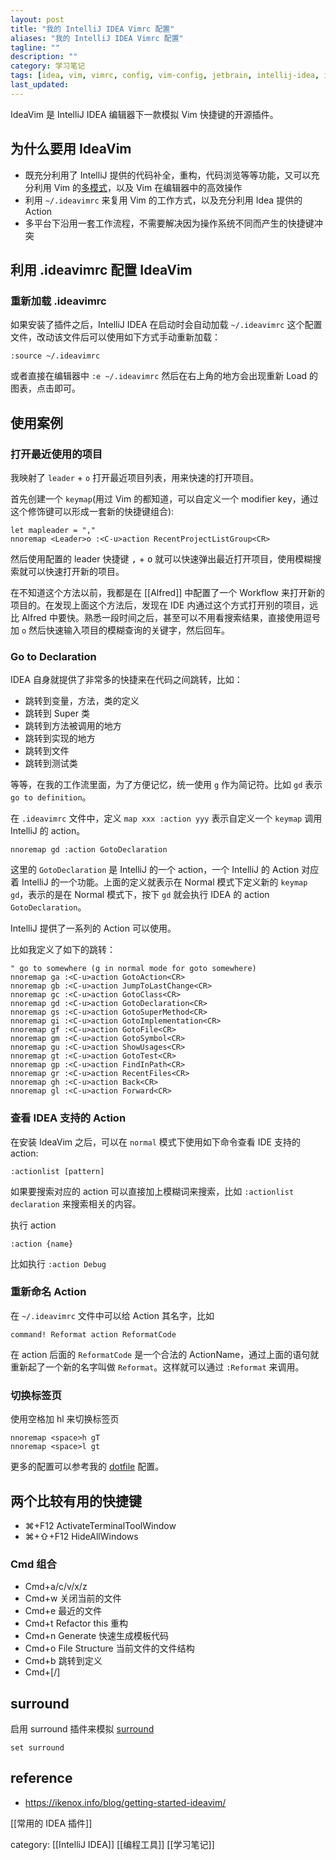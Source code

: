 ```yaml
---
layout: post
title: "我的 IntelliJ IDEA Vimrc 配置"
aliases: "我的 IntelliJ IDEA Vimrc 配置"
tagline: ""
description: ""
category: 学习笔记
tags: [idea, vim, vimrc, config, vim-config, jetbrain, intellij-idea, ide ]
last_updated:
---
```



IdeaVim 是 IntelliJ IDEA 编辑器下一款模拟 Vim 快捷键的开源插件。

## 为什么要用 IdeaVim

- 既充分利用了 IntelliJ 提供的代码补全，重构，代码浏览等等功能，又可以充分利用 Vim 的[多模式](http://einverne.github.io/post/2015/05/vim-mode.html)，以及 Vim 在编辑器中的高效操作
- 利用 `~/.ideavimrc` 来复用 Vim 的工作方式，以及充分利用 Idea 提供的 Action
- 多平台下沿用一套工作流程，不需要解决因为操作系统不同而产生的快捷键冲突


## 利用 .ideavimrc 配置 IdeaVim

### 重新加载 .ideavimrc
如果安装了插件之后，IntelliJ IDEA 在启动时会自动加载 `~/.ideavimrc` 这个配置文件，改动该文件后可以使用如下方式手动重新加载：

	:source ~/.ideavimrc

或者直接在编辑器中 `:e ~/.ideavimrc` 然后在右上角的地方会出现重新 Load 的图表，点击即可。

## 使用案例

### 打开最近使用的项目
我映射了 `leader` + `o` 打开最近项目列表，用来快速的打开项目。

首先创建一个 `keymap`(用过 Vim 的都知道，可以自定义一个 modifier key，通过这个修饰键可以形成一套新的快捷键组合):

```
let mapleader = ","
nnoremap <Leader>o :<C-u>action RecentProjectListGroup<CR>
```

然后使用配置的 leader 快捷键 <kbd>,</kbd> + <kbd>o</kbd> 就可以快速弹出最近打开项目，使用模糊搜索就可以快速打开新的项目。

在不知道这个方法以前，我都是在 [[Alfred]] 中配置了一个 Workflow 来打开新的项目的。在发现上面这个方法后，发现在 IDE 内通过这个方式打开别的项目，远比 Alfred 中要快。熟悉一段时间之后，甚至可以不用看搜索结果，直接使用逗号加 `o` 然后快速输入项目的模糊查询的关键字，然后回车。


### Go to Declaration
IDEA 自身就提供了非常多的快捷来在代码之间跳转，比如：

- 跳转到变量，方法，类的定义
- 跳转到 Super 类
- 跳转到方法被调用的地方
- 跳转到实现的地方
- 跳转到文件
- 跳转到测试类

等等，在我的工作流里面，为了方便记忆，统一使用 `g` 作为简记符。比如 `gd` 表示 `go to definition`。

在 `.ideavimrc` 文件中，定义 `map xxx :action yyy` 表示自定义一个 `keymap` 调用 IntelliJ 的 action。

	nnoremap gd :action GotoDeclaration

这里的 `GotoDeclaration` 是 IntelliJ 的一个 action，一个 IntelliJ 的 Action 对应着 IntelliJ 的一个功能。上面的定义就表示在 Normal 模式下定义新的 `keymap gd`，表示的是在 Normal 模式下，按下 `gd` 就会执行 IDEA 的 action `GotoDeclaration`。

IntelliJ 提供了一系列的 Action 可以使用。

比如我定义了如下的跳转：

```
" go to somewhere (g in normal mode for goto somewhere)
nnoremap ga :<C-u>action GotoAction<CR>
nnoremap gb :<C-u>action JumpToLastChange<CR>
nnoremap gc :<C-u>action GotoClass<CR>
nnoremap gd :<C-u>action GotoDeclaration<CR>
nnoremap gs :<C-u>action GotoSuperMethod<CR>
nnoremap gi :<C-u>action GotoImplementation<CR>
nnoremap gf :<C-u>action GotoFile<CR>
nnoremap gm :<C-u>action GotoSymbol<CR>
nnoremap gu :<C-u>action ShowUsages<CR>
nnoremap gt :<C-u>action GotoTest<CR>
nnoremap gp :<C-u>action FindInPath<CR>
nnoremap gr :<C-u>action RecentFiles<CR>
nnoremap gh :<C-u>action Back<CR>
nnoremap gl :<C-u>action Forward<CR>
```

### 查看 IDEA 支持的 Action

在安装 IdeaVim 之后，可以在 `normal` 模式下使用如下命令查看 IDE 支持的 action:

	:actionlist [pattern]

如果要搜索对应的 action 可以直接加上模糊词来搜索，比如 `:actionlist declaration` 来搜索相关的内容。

执行 action

	:action {name}

比如执行 `:action Debug`

### 重新命名 Action

在 `~/.ideavimrc` 文件中可以给 Action 其名字，比如

	command! Reformat action ReformatCode

在 action 后面的 `ReformatCode` 是一个合法的 ActionName，通过上面的语句就重新起了一个新的名字叫做 `Reformat`。这样就可以通过 `:Reformat` 来调用。

### 切换标签页

使用空格加 hl 来切换标签页

	nnoremap <space>h gT
	nnoremap <space>l gt

更多的配置可以参考我的 [dotfile](https://github.com/einverne/dotfiles/blob/master/idea/.ideavimrc) 配置。

## 两个比较有用的快捷键

- ⌘+F12 ActivateTerminalToolWindow
- ⌘+⇧+F12 HideAllWindows


### Cmd 组合

- Cmd+a/c/v/x/z
- Cmd+w 关闭当前的文件
- Cmd+e 最近的文件
- Cmd+t Refactor this 重构
- Cmd+n Generate 快速生成模板代码
- Cmd+o File Structure 当前文件的文件结构
- Cmd+b 跳转到定义
- Cmd+[/]

## surround
启用 surround 插件来模拟 [surround](http://einverne.github.io/post/2015/01/vim-plugin-vim-surround.html)

	set surround



## reference

- <https://ikenox.info/blog/getting-started-ideavim/>


[[常用的 IDEA 插件]]

category: [[IntelliJ IDEA]] [[编程工具]] [[学习笔记]]
